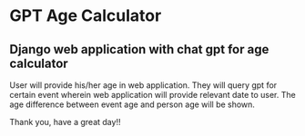 # GPT Age Calculator

## Django web application with chat gpt for age calculator

User will provide his/her age in web application.
They will query gpt for certain event wherein web application will provide relevant date to user.
The age difference between event age and person age will be shown.

Thank you, have a great day!!